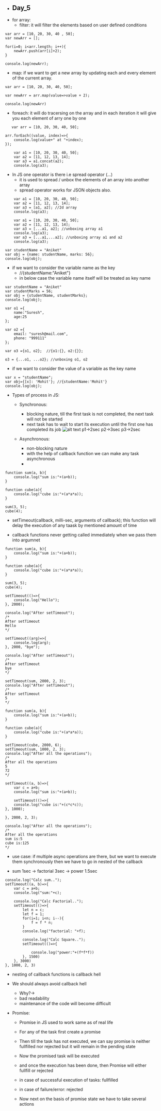 * Day_5
  - 
* for array: 
  - filter: it will filter the elements based on user defined conditions
  
```JS
var arr = [10, 20, 30, 40 , 50];
var newArr = [];

for(i=0; i<arr.length; i++){
    newArr.push(arr[i]+2);
}

console.log(newArr);
```
* map: if we want to get a new array by updating each and every element of the current array.

```JS
var arr = [10, 20, 30, 40, 50];

var newArr = arr.map(value=>value + 2);

console.log(newArr)

```
* foreach: it will do tracersing on the array and in each iteration it will give you each element of arry one by one

```JS
   var arr = [10, 20, 30, 40, 50];

arr.forEach((value, index)=>{
    console.log(value+" at "+index);
}); 
```
```JS
    var a1 = [10, 20, 30, 40, 50];
    var a2 = [11, 12, 13, 14];
    var a3 = a1.concat(a2);
    console.log(a3);
```
* In JS one operator is there i.e spread operator (...)
  - it is used to spread / unbox the elements of an array into another array
  - spread operator works for JSON objects also.

```JS
    var a1 = [10, 20, 30, 40, 50];
    var a2 = [11, 12, 13, 14];
    var a3 = [a1, a2]; //2d array
    console.log(a3);
```
```JS
    var a1 = [10, 20, 30, 40, 50];
    var a2 = [11, 12, 13, 14];
    var a3 = [...a1, a2]; //unboxing array a1
    console.log(a3);
    var a3 = [...a1,...a2]; //unboxing array a1 and a2
    console.log(a3);
```
```JS
var studentName = "Aniket"
var obj = {name: studentName, marks: 56};
console.log(obj);
```
* if we want to consider the variable name as the key
  - //{studentName:"Aniket"}
  - in below case the variable name itself will be treated as key name
```JS
var studentName = "Aniket"
var studentMarks = 56;
var obj = {studentName, studentMarks};
console.log(obj);
```
```JS
var o1 ={
    name:"Suresh",
    age:25
};

var o2 ={
    email: "suresh@mail.com",
    phone: "999111"
};

var o3 ={o1, o2};  //{o1:{}, o2:{}};

o3 = {...o1, ...o2}; //unboxing o1, o2
```
* if we want to consider the value of a variable as the key name
```JS
var x = "studentName";
var obj={[x]: 'Mohit'}; //{studentName:'Mohit'}
console.log(obj);
```
* Types of process in JS:
  - Synchronous: 
    * blocking nature, till the first task is not completed, the next task will not be started
    * next task has to wait to start its execution until the first one has completed its job
   ![alt text](image-2.png)
    p1->2sec
    p2->3sec
    p3->2sec
  
  - Asynchronous:
    * non-blocking nature
    * with the help of callback function we can make any task asynchronous
    * 

```JS
function sum(a, b){
    console.log("sum is:"+(a+b));
}

function cube(a){
    console.log("cube is:"+(a*a*a));
}

sum(3, 5);
cube(4);
```

* setTimeout(callback, milli-sec, arguments of callback); this function will delay the execution of any taask by mentioned amount of time

* callback functions never getting called immediately when we pass them into argumnet

```JS
function sum(a, b){
    console.log("sum is:"+(a+b));
}

function cube(a){
    console.log("cube is:"+(a*a*a));
}

sum(3, 5);
cube(4);

setTimeout(()=>{
    console.log("Hello");
}, 2000);

console.log("After setTimeout");
/*
After setTimeout
Hello
*/

setTimeout((arg)=>{
    console.log(arg);
}, 2000, "bye");

console.log("After setTimeout");
/*
After setTimeout
bye
*/

setTimeout(sum, 2000, 2, 3);
console.log("After setTimeout");
/*
After setTimeout
5
*/
```
```JS
function sum(a, b){
    console.log("sum is:"+(a+b));
}

function cube(a){
    console.log("cube is:"+(a*a*a));
}

setTimeout(cube, 2000, 6);
setTimeout(sum, 1000, 2, 3);
console.log("After all the operations");
/*
After all the operations
5
72
*/
```
```JS
setTimeout((a, b)=>{
    var c = a+b;
    console.log("sum is:"+(a+b));
    
    setTimeout(()=>{
    console.log("cube is:"+(c*c*c));
}, 1000);

}, 2000, 2, 3);

console.log("After all the operations");
/*
After all the operations
sum is:5
cube is:125
*/
```
* use case: if multiple async operations are there, but we want to execute them synchronously then we have to go in nested of the callback

* sum 1sec -> factorial 3sec -> power 1.5sec

```JS
console.log("Calc sum..");
setTimeout((a, b)=>{
    var c = a+b;
    console.log("sum:"+c);

    console.log("Calc Factorial..");
    setTimeout(()=>{
        let n = c; 
        let f = 1;
        for(i=1; i<n; i--){
            f = f * n;
        }
        console.log("factorial: "+f);

        console.log("Calc Square..");
        setTimeout(()=>{

            console.log("power:"+(f*f*f))
        }, 1500)
    }, 3000)
}, 1000, 2, 3)
```
* nesting of callback functions is callback hell
* We should always avoid callback hell
  - Why?->
  - bad readability
  - maintenance of the code will become difficult

* Promise:
  - Promise in JS used to work same as of real life

  - For any of the task first create a promise
  - Then till the task has not executed, we can say promise is neither fullfilled nor rejected but it will remain in the pending state
  - Now the promised task will be executed 
  - and once the execution has been done, then Promise will either fullfill or rejected
  - in case of successful execution of tasks: fullfilled
  - in case of failure/error: rejected
  - Now next on the basis of promise state we have to take several actions